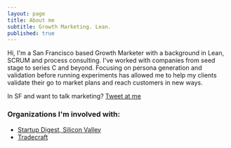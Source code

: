 ```yaml
---
layout: page
title: About me
subtitle: Growth Marketing. Lean.
published: true
---
```





Hi, I'm a San Francisco based Growth Marketer with a background in Lean, SCRUM and process consulting. I've worked with companies from seed stage to series C and beyond. Focusing on persona generation and validation before running experiments has allowed me to help my clients validate their go to market plans and reach customers in new ways.

In SF and want to talk marketing? [Tweet at me](https://twitter.com/AllenHinkelman)

### Organizations I'm involved with:
- [Startup Digest, Silicon Valley](https://www.startupdigest.com/digests/silicon-valley)
- [Tradecraft](tradecrafted.com)
